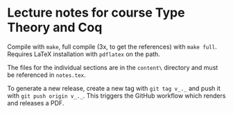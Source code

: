 # Lecture notes for course Type Theory and Coq

Compile with `make`, full compile (3x, to get the references) with `make full`.
Requires LaTeX installation with `pdflatex` on the path.

The files for the individual sections are in the `content\` directory and must be referenced in `notes.tex`.

To generate a new release, create a new tag with `git tag v_._` and push it with `git push origin v_._`.
This triggers the GitHub workflow which renders and releases a PDF.
